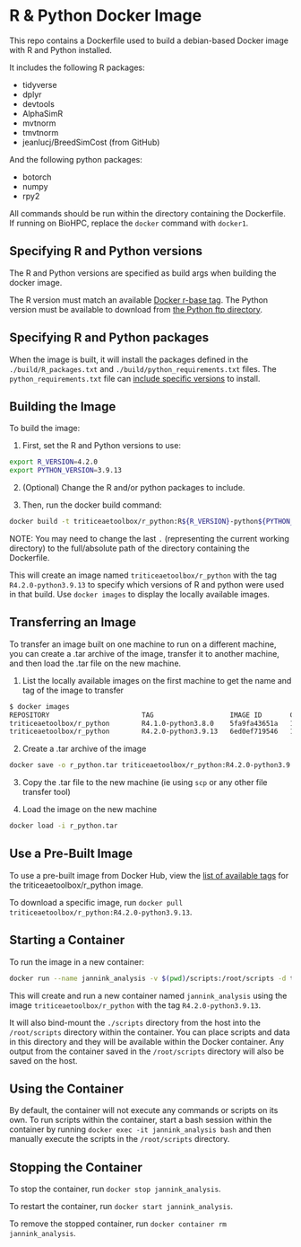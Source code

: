 # R & Python Docker Image

This repo contains a Dockerfile used to build a debian-based Docker image with R and Python installed.

It includes the following R packages:

- tidyverse
- dplyr
- devtools
- AlphaSimR
- mvtnorm
- tmvtnorm
- jeanlucj/BreedSimCost (from GitHub)

And the following python packages:

- botorch
- numpy
- rpy2

All commands should be run within the directory containing the Dockerfile.  If running on BioHPC, replace the `docker` command with `docker1`.

## Specifying R and Python versions

The R and Python versions are specified as build args when building the docker image.

The R version must match an available [Docker r-base tag](https://hub.docker.com/_/r-base?tab=tags).  The Python version must be available to download from [the Python ftp directory](https://www.python.org/ftp/python/).

## Specifying R and Python packages

When the image is built, it will install the packages defined in the `./build/R_packages.txt` and `./build/python_requirements.txt` files.  The `python_requirements.txt` file can [include specific versions](https://pip.pypa.io/en/stable/reference/requirements-file-format/) to install.

## Building the Image

To build the image:

1) First, set the R and Python versions to use:

```bash
export R_VERSION=4.2.0
export PYTHON_VERSION=3.9.13
```

2) (Optional) Change the R and/or python packages to include.

3) Then, run the docker build command:

```bash
docker build -t triticeaetoolbox/r_python:R${R_VERSION}-python${PYTHON_VERSION} --build-arg R_VERSION=${R_VERSION} --build-arg PYTHON_VERSION=${PYTHON_VERSION} .
```

NOTE: You may need to change the last `.` (representing the current working directory) to the full/absolute path of the directory containing the Dockerfile.

This will create an image named `triticeaetoolbox/r_python` with the tag `R4.2.0-python3.9.13` to specify which versions of R and python were used in that build.  Use `docker images` to display the locally available images.

## Transferring an Image

To transfer an image built on one machine to run on a different machine, you can create a .tar archive of the image, transfer it to another machine, and then load the .tar file on the new machine.

1) List the locally available images on the first machine to get the name and tag of the image to transfer

```bash
$ docker images
REPOSITORY                       TAG                   IMAGE ID       CREATED         SIZE
triticeaetoolbox/r_python        R4.1.0-python3.8.0    5fa9fa43651a   14 hours ago    4.28GB
triticeaetoolbox/r_python        R4.2.0-python3.9.13   6ed0ef719546   16 hours ago    4.14GB
```

2) Create a .tar archive of the image

```bash
docker save -o r_python.tar triticeaetoolbox/r_python:R4.2.0-python3.9.13
```

3) Copy the .tar file to the new machine (ie using `scp` or any other file transfer tool)

4) Load the image on the new machine

```bash
docker load -i r_python.tar
```

## Use a Pre-Built Image

To use a pre-built image from Docker Hub, view the [list of available tags](https://hub.docker.com/r/triticeaetoolbox/r_python/tags) for the triticeaetoolbox/r_python image.

To download a specific image, run `docker pull triticeaetoolbox/r_python:R4.2.0-python3.9.13`.

## Starting a Container

To run the image in a new container:

```bash
docker run --name jannink_analysis -v $(pwd)/scripts:/root/scripts -d triticeaetoolbox/r_python:R4.2.0-python3.9.13
```

This will create and run a new container named `jannink_analysis` using the image `triticeaetoolbox/r_python` with the tag `R4.2.0-python3.9.13`.

It will also bind-mount the `./scripts` directory from the host into the `/root/scripts` directory within the container.  You can place scripts and data in this directory and they will be available within the Docker container.  Any output from the container saved in the `/root/scripts` directory will also be saved on the host.

## Using the Container

By default, the container will not execute any commands or scripts on its own.  To run scripts within the container, start a bash session within the container by running `docker exec -it jannink_analysis bash` and then manually execute the scripts in the `/root/scripts` directory.

## Stopping the Container

To stop the container, run `docker stop jannink_analysis`.

To restart the container, run `docker start jannink_analysis`.

To remove the stopped container, run `docker container rm jannink_analysis`.
